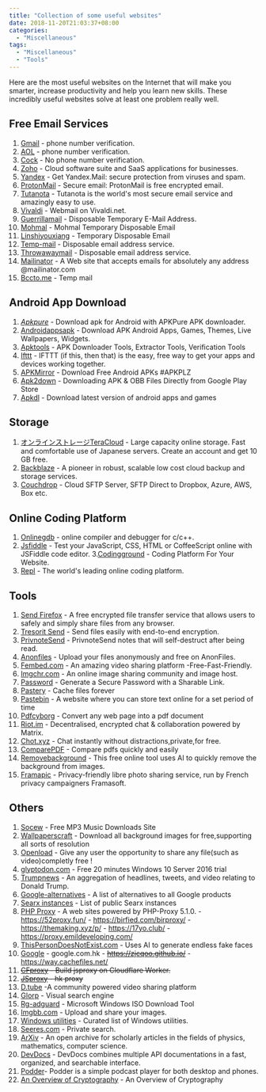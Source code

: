 ```yaml
---
title: "Collection of some useful websites"
date: 2018-11-20T21:03:37+08:00
categories:
  - "Miscellaneous"
tags:
  - "Miscellaneous"
  - "Tools"
---
```


Here are the most useful websites on the Internet that will make you smarter, increase productivity and help you learn new skills. These incredibly useful websites solve at least one problem really well. 

<!--more-->

## Free Email Services

1. [Gmail](https://accounts.google.com/SignUp?hl=ja) - phone number verification.
2. [AOL](https://login.aol.com/) - phone number verification.
3. [Cock](https://cock.li/) - No phone number verification.
4. [Zoho](https://www.zoho.com/) - Cloud software suite and SaaS applications for businesses.
5. [Yandex](https://www.yandex.com/) - Get Yandex.Mail: secure protection from viruses and spam.
6. [ProtonMail](https:/www.protonmail.com/) - Secure email: ProtonMail is free encrypted email.
7. [Tutanota](https://tutanota.com/) - Tutanota is the world's most secure email service and amazingly easy to use.
8. [Vivaldi](https://vivaldi.net/) - Webmail on Vivaldi.net.
9. [Guerrillamail](https://www.guerrillamail.com/zh/) - Disposable Temporary E-Mail Address.
10. [Mohmal](https://www.mohmal.com/zh) - Mohmal Temporary Disposable Email
11. [Linshiyouxiang](http://www.linshiyouxiang.net/) - Temporary Disposable Email
12. [Temp-mail](https://temp-mail.org/) - Disposable email address service.
13. [Throwawaymail](https://www.throwawaymail.com) -  Disposable email address service.
14. [Mailinator](https://www.mailinator.com) -  A Web site that accepts emails for absolutely any address @mailinator.com
38. [Bccto.me](http://mail.bccto.me/?lang=cn) - Temp mail

## Android App Download

1. [*Apkpure*](https://vu.qnid.cc/index.php?q=aHR0cHM6Ly9hcGtwdXJlLmNvbS8) - Download apk for Android with APKPure APK downloader. 
2. [Androidappsapk](https://androidappsapk.co/) - Download APK Android Apps, Games, Themes, Live Wallpapers, Widgets.
3. [Apktools](https://apk.tools/) - APK Downloader Tools, Extractor Tools, Verification Tools
4. [Ifttt](https://ifttt.com/) - IFTTT (if this, then that) is the easy, free way to get your apps and devices working together. 
5. [APKMirror](https://go.goso.workers.dev/-----https://www.apkmirror.com/) - Download Free Android APKs #APKPLZ
6. [Apk2down](https://apk2down.com/apk-downloader/) - Downloading APK & OBB Files Directly from Google Play Store
7. [Apkdl](https://apkdl.in/) - Download latest version of android apps and games

## Storage
1. [オンラインストレージTeraCloud](https://yura.teracloud.jp/dav/) - Large capacity online storage. Fast and comfortable use of Japanese servers. Create an account and get 10 GB free.
2. [Backblaze](https://www.backblaze.com/) -  A pioneer in robust, scalable low cost cloud backup and storage services.
3. [Couchdrop](https://couchdrop.io) - Cloud SFTP Server, SFTP Direct to Dropbox, Azure, AWS, Box etc.


## Online Coding Platform
1. [Onlinegdb](https://www.onlinegdb.com/) - online compiler and debugger for c/c++.
2. [Jsfiddle](https://jsfiddle.net/) - Test your JavaScript, CSS, HTML or CoffeeScript online with JSFiddle code editor.
3.[Codingground](https://www.tutorialspoint.com/codingground.htm) - Coding Platform For Your Website.
4. [Repl](https://repl.it/repls) - The world's leading online coding platform.

## Tools
1. [Send Firefox](https://send.firefox.com/) - A free encrypted file transfer service that allows users to safely and simply share files from any browser.
2. [Tresorit Send](https://send.tresorit.com/) - Send files easily with end-to-end encryption.
3. [PrivnoteSend](https://privnote.com/) - PrivnoteSend notes that will self-destruct after being read.
4. [Anonfiles](https://anonfiles.com/) - Upload your files anonymously and free on AnonFiles.
5. [Fembed.com](https://www.fembed.net/) - An amazing video sharing platform -Free-Fast-Friendly.
6. [Imgchr.com](https://imgchr.com/) - An online image sharing community and image host.
7. [Password](https://password.devro.club/) - Generate a Secure Password with a Sharable Link.
8. [Pastery](https://www.pastery.net/) - Cache files forever
9. [Pastebin](https://paste.ubuntu.com/) - A website where you can store text online for a set period of time
10. [Pdfcyborg](https://pdfcyborg.com/) - Convert any web page into a pdf document
11. [Riot.im](https://riot.im/experimental/) - Decentralised, encrypted chat & collaboration powered by Matrix.
12. [Chot.xyz](https://chot.xyz/) - Chat instantly without distractions,private,for free.
13. [ComparePDF](https://www.parepdf.com/) - Compare pdfs quickly and easily
14. [Removebackground](https://www.remove.bg/) - This free online tool uses AI to quickly remove the background from images. 
15. [Framapic](https://framapic.org/) - Privacy-friendly libre photo sharing service, run by French privacy campaigners Framasoft.

## Others

1. [Socew](http://www.socew.cn/) - Free MP3 Music Downloads Site
2. [Wallpaperscraft](https://wallpaperscraft.com) - Download all background images for free,supporting all sorts of resolution 
3. [Openload](https://openload.co) - Give any user the opportunity to share any file(such as video)completly free !
4. [glyptodon.com](https://demo.glyptodon.com) -  Free 20 minutes Windows 10 Server 2016 trial
5. [Trumpnews](http://www.trump-news.today) - An aggregation of headlines, tweets, and video relating to  Donald Trump.
6. [Google-alternatives](https://restoreprivacy.com/google-alternatives/) - A list of alternatives to all Google products
7. [Searx instances](https://github.com/asciimoo/searx/wiki/Searx-instances) - List of public Searx instances
8. [PHP Proxy](https://vu.qnid.cc/) - A web sites powered by PHP-Proxy 5.1.0. - https://52proxy.fun/ - https://birfied.com/birproxy/  - https://themaking.xyz/p/ - https://17yo.club/ - https://proxy.emildeveloping.com/
9. [ThisPersonDoesNotExist.com](https://www.thispersondoesnotexist.com/) -  Uses AI to generate endless fake faces
10. [Google](https://node-aliyun-hk-1.etherdream.com:8443-----https://www.google.com) - google.com.hk  - ~~https://zjcqoo.github.io/~~ - https://way.cachefiles.net/
11. ~~[CFproxy](https://go.goso.workers.dev/) - Build jsproxy on Cloudflare Worker.~~
12. ~~[JSproxy](https://node-aliyun-hk-1.etherdream.com:8443/) - hk proxy~~
13. [D.tube](https://d.tube/) -A community powered video sharing platform 
14. [Glorp](https://glorp.co/) - Visual search engine
15. [Rg-adguard](https://tb.rg-adguard.net/public.php) - Microsoft Windows ISO Download Tool 
16. [Imgbb.com](https://imgbb.com/) - Upload and share your images.
17. [Windows utilities](https://orga.cat/posts/windows-utilities) - Curated list of Windows utilities.
18. [Seeres.com](https://seeres.com/) -  Private search.
19. [ArXiv](https://arxiv.org/) - An open archive for scholarly articles in the fields of physics, mathematics, computer science.
20. [DevDocs](https://devdocs.io/) - DevDocs combines multiple API documentations in a fast, organized, and searchable interface.
21. [Podder](https://podder.app)- Podder is a simple podcast player for both desktop and phones.
22. [An Overview of Cryptography](https://www.garykessler.net/library/crypto.html) - An Overview of Cryptography
